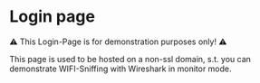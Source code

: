 # Login page

⚠️ This Login-Page is for demonstration purposes only! ⚠️

This page is used to be hosted on a non-ssl domain, s.t. you can demonstrate WIFI-Sniffing with Wireshark in monitor mode.
